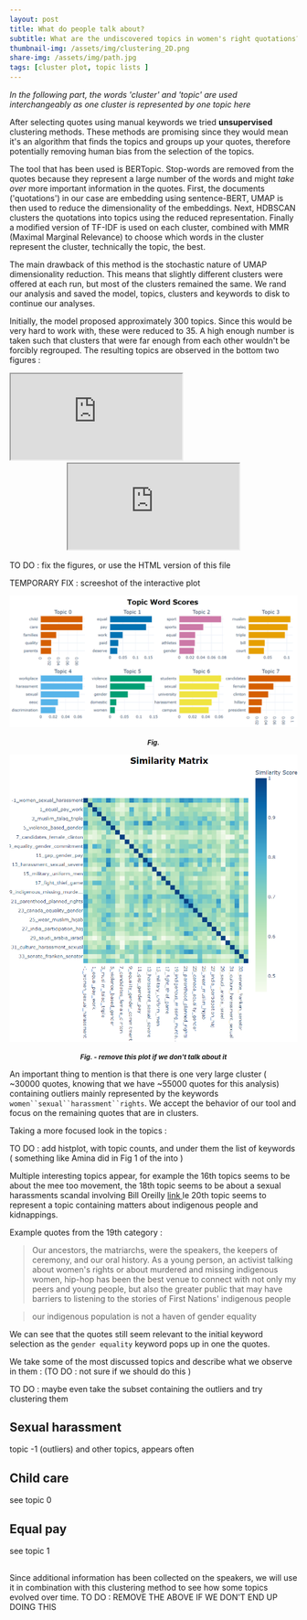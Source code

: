 ```yaml
---
layout: post
title: What do people talk about?
subtitle: What are the undiscovered topics in women's right quotations?
thumbnail-img: /assets/img/clustering_2D.png
share-img: /assets/img/path.jpg
tags: [cluster plot, topic lists ]
---
```

<!-- This section will cover the unsupervised clustering, with the different methods we use the optimal parameters. The final cluster presentation and the categories finaly chosen, with a few examples for each topic. -->

_In the following part, the words 'cluster' and 'topic' are used interchangeably as one cluster is represented by one topic here_

After selecting quotes using manual keywords we tried **unsupervised** clustering methods. These methods are promising since they would mean it's an algorithm that finds the topics and groups up your quotes, therefore potentially removing human bias from the selection of the topics. 

The tool that has been used is BERTopic. Stop-words are removed from the quotes because they represent a large number of the words and might _take over_ more important information in the quotes. First, the documents ('quotations') in our case are embedding using sentence-BERT, UMAP is then used to reduce the dimensionality of the embeddings. Next, HDBSCAN clusters the quotations into topics using the reduced representation. Finally a modified version of TF-IDF is used on each cluster, combined with MMR (Maximal Marginal Relevance) to choose which words in the cluster represent the cluster, technically the topic, the best.

The main drawback of this method is the stochastic nature of UMAP dimensionality reduction. This means that slightly different clusters were offered at each run, but most of the clusters remained the same. We rand our analysis and saved the model, topics, clusters and keywords to disk to continue our analyses. 

Initially, the model proposed approximately 300 topics. Since this would be very hard to work with, these were reduced to 35. A high enough number is taken such that clusters that were far enough from each other wouldn't be forcibly regrouped. The resulting topics are observed in the bottom two figures : 





<div style="width:800px; margin:0 auto;"><iframe src="https://unesmu.github.io/visualise_topics_red"></iframe></div>

<div style="text-align: center"><iframe src="https://unesmu.github.io/visualise_barcharts_red"></iframe></div>


TO DO : fix the figures, or use the HTML version of this file

TEMPORARY FIX : screeshot of the interactive plot

<p align = "center">
<img src = "https://raw.githubusercontent.com/epfl-ada/ada-2021-project-concatsanddogs/main/img/topic_word_scores.png">
</p>
<p align = "center">
	<small> 
		<i> 
			<b>
			Fig. 
			</b> 
		</i>
	</small>
</p>

<p align = "center">
<img src = "https://raw.githubusercontent.com/epfl-ada/ada-2021-project-concatsanddogs/main/img/heatmap.png">
</p>
<p align = "center">
	<small> 
		<i> 
			<b>
			Fig. - remove this plot if we don't talk about it
			</b> 
		</i>
	</small>
</p>

An important thing to mention is that there is one very large cluster ( ~30000 quotes, knowing that we have ~55000 quotes for this analysis) containing outliers mainly represented by the keywords `women``sexual``harassment``rights`. We accept the behavior of our tool and focus on the remaining quotes that are in clusters. <!-- maybe take a look at the quotes in the outlier cluster and see what can be mentioned about them -->

Taking a more focused look in the topics :

TO DO : add histplot, with topic counts, and under them the list of keywords ( something like Amina did in Fig 1 of the into )

Multiple interesting topics appear, for example the 16th topics seems to be about the mee too movement, the 18th topic seems to be about a sexual harassments scandal involving Bill Oreilly [ link ](https://www.nytimes.com/2017/10/21/business/media/bill-oreilly-sexual-harassment.html) le 20th topic seems to represent a topic containing matters about indigenous people and kidnappings. 

Example quotes from the 19th category : 

>Our ancestors, the matriarchs, were the speakers, the keepers of ceremony, and our oral history. As a young person, an activist talking about women's rights or about murdered and missing indigenous women, hip-hop has been the best venue to connect with not only my peers and young people, but also the greater public that may have barriers to listening to the stories of First Nations' indigenous people

>our indigenous population is not a haven of gender equality

We can see that the quotes still seem relevant to the initial keyword selection as the `gender equality` keyword pops up in one the quotes.

We take some of the most discussed topics and describe what we observe in them :  (TO DO : not sure if we should do this ) 

TO DO :  maybe even take the subset containing the outliers and try clustering them

## Sexual harassment 
topic -1 (outliers) and other topics, appears often 


## Child care
see topic 0


## Equal pay
see topic 1


## 

Since additional information has been collected on the speakers, we will use it in combination with this clustering method to see how some topics evolved over time.
TO DO : REMOVE THE ABOVE IF WE DON'T END UP DOING THIS 
